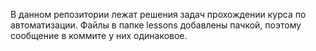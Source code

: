 В данном репозитории лежат решения задач прохождении курса по автоматизации.
Файлы в папке lessons добавлены пачкой, поэтому сообщение в коммите у них одинаковое.
